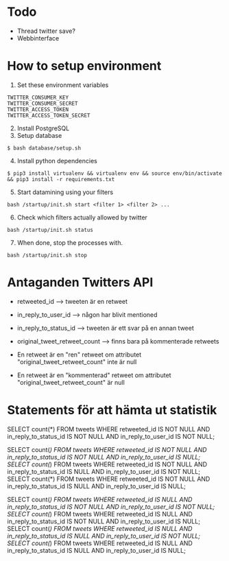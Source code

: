 # Todo
- Thread twitter save?
- Webbinterface

# How to setup environment
1. Set these environment variables
```shell
TWITTER_CONSUMER_KEY
TWITTER_CONSUMER_SECRET
TWITTER_ACCESS_TOKEN
TWITTER_ACCESS_TOKEN_SECRET
```
2. Install PostgreSQL
3. Setup database
```shell
$ bash database/setup.sh
```
4. Install python dependencies
```shell
$ pip3 install virtualenv && virtualenv env && source env/bin/activate && pip3 install -r requirements.txt
```

5. Start datamining using your filters
```shell
bash /startup/init.sh start <filter 1> <filter 2> ...
```

6. Check which filters actually allowed by twitter
```shell
bash /startup/init.sh status
```

7. When done, stop the processes with.
```shell
bash /startup/init.sh stop
```
# Antaganden Twitters API
- retweeted_id                  -->     tweeten är en retweet
- in_reply_to_user_id           -->     någon har blivit mentioned
- in_reply_to_status_id         -->     tweeten är ett svar på en annan tweet
- original_tweet_retweet_count  -->     finns bara på kommenterade retweets

- En retweet är en "ren" retweet om attributet "original_tweet_retweet_count" inte är null
- En retweet är en "kommenterad" retweet om attributet "original_tweet_retweet_count" är null


# Statements för att hämta ut statistik
SELECT count(*) FROM tweets WHERE retweeted_id IS NOT NULL AND in_reply_to_status_id IS NOT NULL AND in_reply_to_user_id IS NOT NULL;

SELECT count(*) FROM tweets WHERE retweeted_id IS NOT NULL AND in_reply_to_status_id IS NOT NULL AND in_reply_to_user_id IS NULL;
SELECT count(*) FROM tweets WHERE retweeted_id IS NOT NULL AND in_reply_to_status_id IS NULL AND in_reply_to_user_id IS NOT NULL;
SELECT count(*) FROM tweets WHERE retweeted_id IS NOT NULL AND in_reply_to_status_id IS NULL AND in_reply_to_user_id IS NULL;

SELECT count(*) FROM tweets WHERE retweeted_id IS NULL AND in_reply_to_status_id IS NOT NULL AND in_reply_to_user_id IS NOT NULL;
SELECT count(*) FROM tweets WHERE retweeted_id IS NULL AND in_reply_to_status_id IS NOT NULL AND in_reply_to_user_id IS NULL;
SELECT count(*) FROM tweets WHERE retweeted_id IS NULL AND in_reply_to_status_id IS NULL AND in_reply_to_user_id IS NOT NULL;
SELECT count(*) FROM tweets WHERE retweeted_id IS NULL AND in_reply_to_status_id IS NULL AND in_reply_to_user_id IS NULL;
